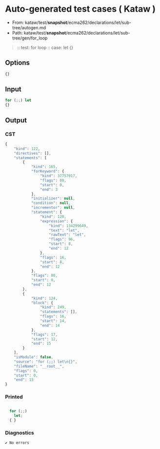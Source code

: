 # Auto-generated test cases ( Kataw )
- From: kataw/test/__snapshot__/ecma262/declarations/let/sub-tree/autogen.md
- Path: kataw/test/__snapshot__/ecma262/declarations/let/sub-tree/gen/for_loop
> :: test: for loop
> :: case: let
>          {}
## Options

`````js
{}
`````
## Input

`````js
for (;;) let
{}
`````
## Output

### CST

```javascript
{
    "kind": 122,
    "directives": [],
    "statements": [
        {
            "kind": 165,
            "forKeyword": {
                "kind": 37757017,
                "flags": 80,
                "start": 0,
                "end": 3
            },
            "initializer": null,
            "condition": null,
            "incrementor": null,
            "statement": {
                "kind": 120,
                "expression": {
                    "kind": 134299649,
                    "text": "let",
                    "rawText": "let",
                    "flags": 96,
                    "start": 8,
                    "end": 12
                },
                "flags": 16,
                "start": 8,
                "end": 12
            },
            "flags": 80,
            "start": 0,
            "end": 12
        },
        {
            "kind": 124,
            "block": {
                "kind": 249,
                "statements": [],
                "flags": 16,
                "start": 14,
                "end": 14
            },
            "flags": 17,
            "start": 12,
            "end": 15
        }
    ],
    "isModule": false,
    "source": "for (;;) let\n{}",
    "fileName": "__root__",
    "flags": 0,
    "start": 0,
    "end": 15
}
```

### Printed

```javascript

  for (;;)
    let;
  { }

```

### Diagnostics

```javascript
✔ No errors
```


